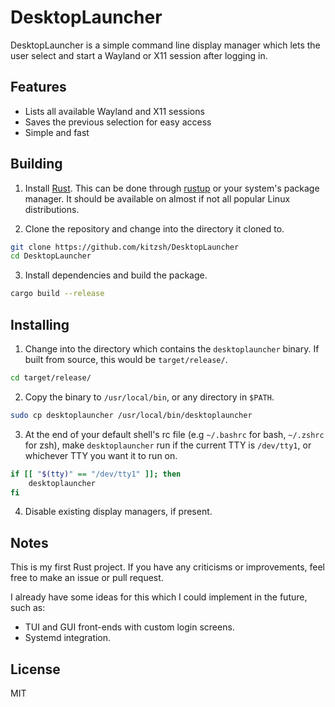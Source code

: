 # DesktopLauncher

DesktopLauncher is a simple command line display manager which lets the user select and start a Wayland or X11 session after logging in.

## Features
- Lists all available Wayland and X11 sessions
- Saves the previous selection for easy access
- Simple and fast

## Building
1. Install [Rust](https://www.rust-lang.org/). This can be done through [rustup](https://www.rust-lang.org/tools/install) or your system's package manager. It should be available on almost if not all popular Linux distributions.

2. Clone the repository and change into the directory it cloned to.
```bash
git clone https://github.com/kitzsh/DesktopLauncher
cd DesktopLauncher
```

3. Install dependencies and build the package.
```bash
cargo build --release
```

## Installing
1. Change into the directory which contains the `desktoplauncher` binary. If built from source, this would be `target/release/`.
```bash
cd target/release/
```

2. Copy the binary to `/usr/local/bin`, or any directory in `$PATH`.
```bash
sudo cp desktoplauncher /usr/local/bin/desktoplauncher
```

3. At the end of your default shell's rc file (e.g `~/.bashrc` for bash, `~/.zshrc` for zsh), make `desktoplauncher` run if the current TTY is `/dev/tty1`, or whichever TTY you want it to run on.
```bash
if [[ "$(tty)" == "/dev/tty1" ]]; then
    desktoplauncher
fi
```
4. Disable existing display managers, if present.

## Notes
This is my first Rust project. If you have any criticisms or improvements, feel free to make an issue or pull request.

I already have some ideas for this which I could implement in the future, such as: 
- TUI and GUI front-ends with custom login screens.
- Systemd integration.

## License
MIT